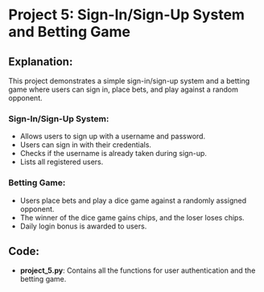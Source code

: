 # Project 5: Sign-In/Sign-Up System and Betting Game

## Explanation:
This project demonstrates a simple sign-in/sign-up system and a betting game where users can sign in, place bets, and play against a random opponent.

### Sign-In/Sign-Up System:
- Allows users to sign up with a username and password.
- Users can sign in with their credentials.
- Checks if the username is already taken during sign-up.
- Lists all registered users.

### Betting Game:
- Users place bets and play a dice game against a randomly assigned opponent.
- The winner of the dice game gains chips, and the loser loses chips.
- Daily login bonus is awarded to users.

## Code:
- **project_5.py**: Contains all the functions for user authentication and the betting game.
